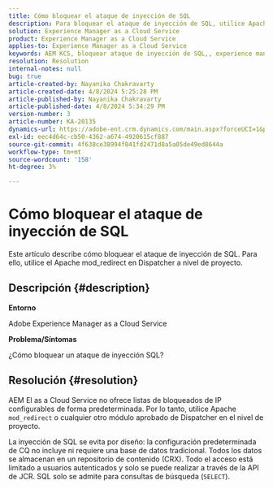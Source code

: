 ```yaml
---
title: Cómo bloquear el ataque de inyección de SQL
description: Para bloquear el ataque de inyección de SQL, utilice Apache mod_redirect en Dispatcher a nivel de proyecto.
solution: Experience Manager as a Cloud Service
product: Experience Manager as a Cloud Service
applies-to: Experience Manager as a Cloud Service
keywords: AEM KCS, bloquear ataque de inyección de SQL,, experience manager as a cloud service
resolution: Resolution
internal-notes: null
bug: true
article-created-by: Nayanika Chakravarty
article-created-date: 4/8/2024 5:25:28 PM
article-published-by: Nayanika Chakravarty
article-published-date: 4/8/2024 5:34:29 PM
version-number: 3
article-number: KA-20135
dynamics-url: https://adobe-ent.crm.dynamics.com/main.aspx?forceUCI=1&pagetype=entityrecord&etn=knowledgearticle&id=5c07fdf9-ccf5-ee11-a1fe-6045bd006295
exl-id: eec4d64c-cb50-4362-a674-4920615cf887
source-git-commit: 4f638ce38994f841fd2471d8a5a05de49ed8644a
workflow-type: tm+mt
source-wordcount: '158'
ht-degree: 3%

---
```


# Cómo bloquear el ataque de inyección de SQL


Este artículo describe cómo bloquear el ataque de inyección de SQL. Para ello, utilice el Apache mod_redirect en Dispatcher a nivel de proyecto.

## Descripción {#description}


<b>Entorno</b>

Adobe Experience Manager as a Cloud Service

<b>Problema/Síntomas</b>

¿Cómo bloquear un ataque de inyección SQL?


## Resolución {#resolution}


AEM El as a Cloud Service no ofrece listas de bloqueados de IP configurables de forma predeterminada. Por lo tanto, utilice Apache `mod_redirect` o cualquier otro módulo aprobado de Dispatcher en el nivel de proyecto.

La inyección de SQL se evita por diseño: la configuración predeterminada de CQ no incluye ni requiere una base de datos tradicional. Todos los datos se almacenan en un repositorio de contenido (CRX). Todo el acceso está limitado a usuarios autenticados y solo se puede realizar a través de la API de JCR. SQL solo se admite para consultas de búsqueda (`SELECT`).
